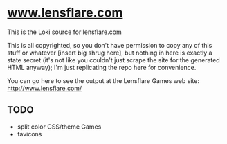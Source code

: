 # www.lensflare.com
This is the Loki source for lensflare.com

This is all copyrighted, so you don't have permission to copy any of this stuff
or whatever [insert big shrug here], but nothing in here is exactly a state
secret (it's not like you couldn't just scrape the site for the generated HTML
anyway); I'm just replicating the repo here for convenience.

You can go here to see the output at the Lensflare Games web site:
http://www.lensflare.com/

## TODO

* split color CSS/theme Games
* favicons
